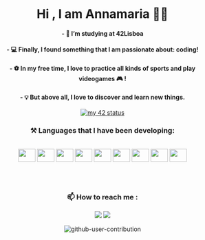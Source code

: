 <div align="center">
<h1>Hi , I am Annamaria 👩🏽</h1>

<h4>- 🌱 I’m studying at 42Lisboa  </h4>
<h4>- 💻 Finally, I found something that I am passionate about: coding! </h4>
<h4>- ⚽️ In my free time, I love to practice all kinds of sports and play videogames 🎮 !</h4>
<h4>- 💡 But above all, I love to discover and learn new things.</h4>


<a href="https://github.com/JaeSeoKim/badge42"><img src="https://badge42.vercel.app/api/v2/clj4c7vyh002508l6h7jwvpo6/stats?cursusId=21&coalitionId=110" alt="my 42 status" /></a>

<h3> ⚒️ Languages that I have been developing: </h3>
<div style="display: inline_block"><br>
  <img align="center" height="30" width="40" src="https://cdn.jsdelivr.net/gh/devicons/devicon/icons/java/java-original-wordmark.svg" />
  <img align="center" height="30" width="40" src="https://cdn.jsdelivr.net/gh/devicons/devicon/icons/css3/css3-original.svg" />
  <img align="center" height="30" width="40" src="https://cdn.jsdelivr.net/gh/devicons/devicon/icons/html5/html5-original.svg" />
  <img align="center" height="30" width="40" src="https://cdn.jsdelivr.net/gh/devicons/devicon/icons/mysql/mysql-original.svg" />
  <img align="center" height="30" width="40" src="https://cdn.jsdelivr.net/gh/devicons/devicon/icons/javascript/javascript-original.svg" />
  <img align="center" height="30" width="40" src="https://cdn.jsdelivr.net/gh/devicons/devicon/icons/unix/unix-original.svg" />
  <img align="center" height="30" width="40" src="https://cdn.jsdelivr.net/gh/devicons/devicon/icons/php/php-original.svg" />
  <img align="center" height="30" width="40" src="https://cdn.jsdelivr.net/gh/devicons/devicon/icons/c/c-original.svg" />
  <img align="center" height="30" width="40" src="https://cdn.jsdelivr.net/gh/devicons/devicon/icons/bash/bash-original.svg" />
          
</div>
  
<br></br>
<h3>📫 How to reach me : </h3>
 
<div> 
  <a href = "mailto:annamarianunes6@gmail.com"><img src="https://img.shields.io/badge/-Gmail-%23333?style=for-the-badge&logo=gmail&logoColor=white" target="_blank"></a>
  <a href="https://www.linkedin.com/in/annamarianunes/" target="_blank"><img src="https://img.shields.io/badge/-LinkedIn-%230077B5?style=for-the-badge&logo=linkedin&logoColor=white" target="_blank"></a> 
  
</div>

![github-user-contribution](https://user-images.githubusercontent.com/58959408/157782696-8bc9ca49-ca61-4ab5-8b83-49c4e76c1a8f.svg)

</div>
